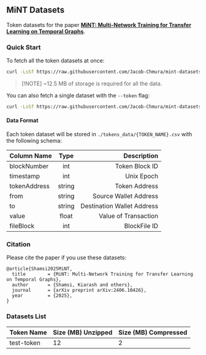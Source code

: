 ## MiNT Datasets

Token datasets for the paper [**MiNT: Multi-Network Training for Transfer Learning on Temporal Graphs**](https://arxiv.org/abs/2406.10426).

### Quick Start

To fetch all the token datasets at once:

```sh
curl -LsSf https://raw.githubusercontent.com/Jacob-Chmura/mint-datasets/main/fetch.sh | bash
```

> \[!NOTE\]
> ~12.5 MB of storage is required for all the data.

You can also fetch a single dataset with the `--token` flag:

```sh
curl -LsSf https://raw.githubusercontent.com/Jacob-Chmura/mint-datasets/main/fetch.sh | bash -s -- --token TOKEN_NAME
```

#### Data Format

Each token dataset will be stored in ```./tokens_data/{TOKEN_NAME}.csv``` with the following schema:

| Column Name | Type |  Description |
|----------|:-------------:|------:|
| blockNumber | int | Token Block ID |
| timestamp | int | Unix Epoch |
| tokenAddress| string | Token Address |
| from | string | Source Wallet Address |
| to | string | Destination Wallet Address |
| value | float | Value of Transaction |
| fileBlock | int | BlockFile ID |


### Citation

Please cite the paper if you use these datasets:

```
@article{Shamsi2025MiNT,
  title        = {MiNT: Multi-Network Training for Transfer Learning on Temporal Graphs},
  author       = {Shamsi, Kiarash and others},
  journal      = {arXiv preprint arXiv:2406.10426},
  year         = {2025},
}
```

### Datasets List

| Token Name | Size (MB) Unzipped    | Size (MB) Compressed |
|--------------|---------------------|----------------------|
| test-token   | 12                  |   2                  |
